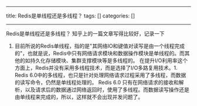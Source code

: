 
--- 
title:  Redis是单线程还是多线程？ 
tags: []
categories: [] 

---
Redis是单线程还是多线程？ 知乎上的一篇文章写得比较好，记录一下 
1. 目前所说的Redis单线程，指的是"其网络IO和键值对读写是由一个线程完成的"，也就是说，Redis中只有网络请求模块和数据操作模块是单线程的。而其他的如持久化存储模块、集群支撑模块等是多线程的。 在提升I/O利用率这个方面上，Redis并没有采用多线程技术，而是选择了I/O多路复用技术。1. Redis 6.0中的多线程，也只是针对处理网络请求过程采用了多线程，而数据的读写命令，仍然是单线程处理的。 Redis 6.0 只有在网络请求的接收和解析，以及请求后的数据通过网络返回时，使用了多线程。而数据读写操作还是由单线程来完成的，所以，这样就不会出现并发问题了。